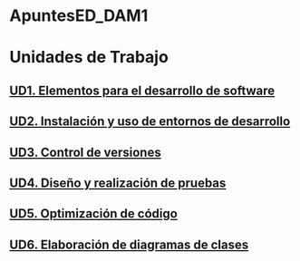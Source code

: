 # ApuntesED_DAM1

# Unidades de Trabajo

## [UD1. Elementos para el desarrollo de software](UD1_ElementosDesarrolloSoftware.md)
## [UD2. Instalación y uso de entornos de desarrollo](UD2_InstalacionUsoIDE.md)
## [UD3. Control de versiones](UD3_ControlVersiones.md)
## [UD4. Diseño y realización de pruebas](UD4_Pruebas.md)
## [UD5. Optimización de código](UD5_Optimizacion.md)
## [UD6. Elaboración de diagramas de clases](UD6_ElaboracionDiagramasClases.md)
